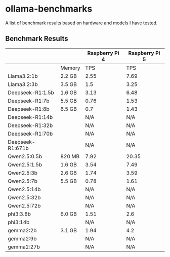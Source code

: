 # ollama-benchmarks
A list of benchmark results based on hardware and models I have tested.

## Benchmark Results
| | | Raspberry Pi 4 | Raspberry Pi 5 |
| ---------------- | ------ | ---- | ----- |
|                  | Memory | TPS  | TPS   |
| Llama3.2:1b      | 2.2 GB | 2.55 | 7.69  |
| Llama3.2:3b      | 3.5 GB | 1.5  | 3.25  |
| Deepseek-R1:1.5b | 1.6 GB | 3.13 | 6.48  |
| Deepseek-R1:7b   | 5.5 GB | 0.76 | 1.53  |
| Deepseek-R1:8b   | 6.5 GB | 0.7  | 1.43  |
| Deepseek-R1:14b  |        | N/A  | N/A   |
| Deepseek-R1:32b  |        | N/A  | N/A   |
| Deepseek-R1:70b  |        | N/A  | N/A   |
| Deepseek-R1:671b |        | N/A  | N/A   |
| Qwen2.5:0.5b     | 820 MB | 7.92 | 20.35 |
| Qwen2.5:1.5b     | 1.6 GB | 3.54 | 7.49  |
| Qwen2.5:3b       | 2.6 GB | 1.74 | 3.59  |
| Qwen2.5:7b       | 5.5 GB | 0.78 | 1.61  |
| Qwen2.5:14b      |        | N/A  | N/A   |
| Qwen2.5:32b      |        | N/A  | N/A   |
| Qwen2.5:72b      |        | N/A  | N/A   |
| phi3:3.8b        | 6.0 GB | 1.51 | 2.6   |
| phi3:14b         |        | N/A  | N/A   |
| gemma2:2b        | 3.1 GB | 1.94 | 4.2   |
| gemma2:9b        |        | N/A  | N/A   |
| gemma2:27b       |        | N/A  | N/A   |
